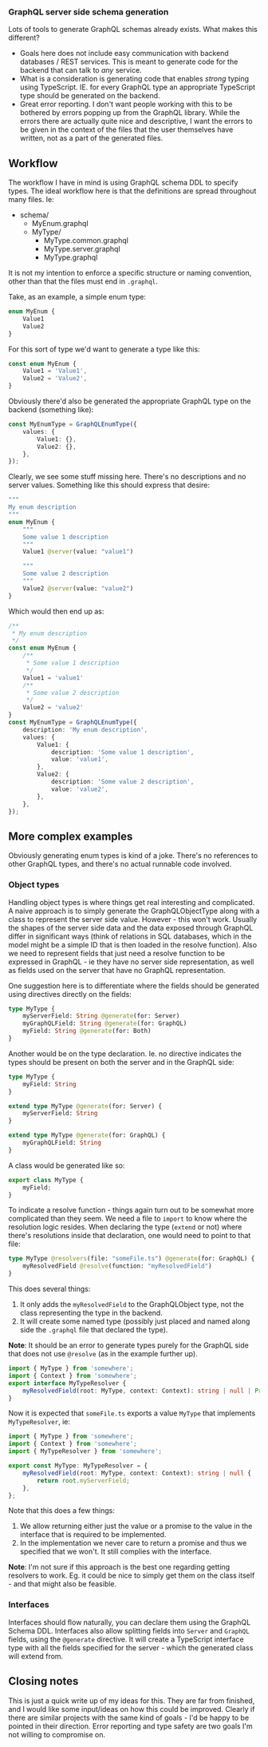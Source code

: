 ### GraphQL server side schema generation

Lots of tools to generate GraphQL schemas already exists. What makes this different?

* Goals here does not include easy communication with backend databases / REST services. This is meant to generate code for the backend that can talk to _any_ service.
* What is a consideration is generating code that enables _strong_ typing using TypeScript. IE. for every GraphQL type an appropriate TypeScript type should be generated on the backend.
* Great error reporting. I don't want people working with this to be bothered by errors popping up from the GraphQL library. While the errors there are actually quite nice and descriptive, I want the errors to be given in the context of the files that the user themselves have written, not as a part of the generated files.

## Workflow

The workflow I have in mind is using GraphQL schema DDL to specify types. The ideal workflow here is that the definitions are spread throughout many files. Ie:

* schema/
    * MyEnum.graphql
    * MyType/
        * MyType.common.graphql
        * MyType.server.graphql
        * MyType.graphql

It is not my intention to enforce a specific structure or naming convention, other than that the files must end in `.graphql`.

Take, as an example, a simple enum type:

```graphql
enum MyEnum {
	Value1
	Value2
}
```

For this sort of type we'd want to generate a type like this:

```ts
const enum MyEnum {
	Value1 = 'Value1',
	Value2 = 'Value2',
}
```

Obviously there'd also be generated the appropriate GraphQL type on the backend (something like):

```ts
const MyEnumType = GraphQLEnumType({
	values: {
		Value1: {},
		Value2: {},
	},
});
```

Clearly, we see some stuff missing here. There's no descriptions and no server values. Something like this should express that desire:

```graphql
"""
My enum description
"""
enum MyEnum {
	"""
	Some value 1 description
	"""
	Value1 @server(value: "value1")

	"""
	Some value 2 description
	"""
	Value2 @server(value: "value2")
}
```

Which would then end up as:

```ts
/**
 * My enum description
 */
const enum MyEnum {
	/**
	 * Some value 1 description
	 */
	Value1 = 'value1'
	/**
	 * Some value 2 description
	 */
	Value2 = 'value2'
}
const MyEnumType = GraphQLEnumType({
	description: 'My enum description',
	values: {
		Value1: {
			description: 'Some value 1 description',
			value: 'value1',
		},
		Value2: {
			description: 'Some value 2 description',
			value: 'value2',
		},
	},
});
```

## More complex examples

Obviously generating enum types is kind of a joke. There's no references to other GraphQL types, and there's no actual runnable code involved.

### Object types

Handling object types is where things get real interesting and complicated. A naive approach is to simply generate the GraphQLObjectType along with a class to represent the server side value. However - this won't work. Usually the shapes of the server side data and the data exposed through GraphQL differ in significant ways (think of relations in SQL databases, which in the model might be a simple ID that is then loaded in the resolve function). Also we need to represent fields that just need a resolve function to be expressed in GraphQL - ie they have no server side representation, as well as fields used on the server that have no GraphQL representation.

One suggestion here is to differentiate where the fields should be generated using directives directly on the fields:

```graphql
type MyType {
	myServerField: String @generate(for: Server)
	myGraphQLField: String @generate(for: GraphQL)
	myField: String @generate(for: Both)
}
```

Another would be on the type declaration. Ie. no directive indicates the types should be present on both the server and in the GraphQL side:

```graphql
type MyType {
	myField: String
}

extend type MyType @generate(for: Server) {
	myServerField: String
}

extend type MyType @generate(for: GraphQL) {
	myGraphQLField: String
}
```

A class would be generated like so:

```ts
export class MyType {
	myField;
}
```

To indicate a resolve function - things again turn out to be somewhat more complicated than they seem. We need a file to `import` to know where the resolution logic resides. When declaring the type (`extend` or not) where there's resolutions inside that declaration, one would need to point to that file:

```graphql
type MyType @resolvers(file: "someFile.ts") @generate(for: GraphQL) {
	myResolvedField @resolve(function: "myResolvedField")
}
```

This does several things:

1. It only adds the `myResolvedField` to the GraphQLObject type, not the class representing the type in the backend.
2. It will create some named type (possibly just placed and named along side the `.graphql` file that declared the type).

**Note**: It should be an error to generate types purely for the GraphQL side that does not use `@resolve` (as in the example further up).

```ts
import { MyType } from 'somewhere';
import { Context } from 'somewhere';
export interface MyTypeResolver {
	myResolvedField(root: MyType, context: Context): string | null | Promise<string | null>;
}
```

Now it is expected that `someFile.ts` exports a value `MyType` that implements `MyTypeResolver`, ie:

```ts
import { MyType } from 'somewhere';
import { Context } from 'somewhere';
import { MyTypeResolver } from 'somewhere';

export const MyType: MyTypeResolver = {
	myResolvedField(root: MyType, context: Context): string | null {
		return root.myServerField;
	},
};
```

Note that this does a few things:

1. We allow returning either just the value or a promise to the value in the interface that is required to be implemented.
2. In the implementation we never care to return a promise and thus we specified that we won't. It still complies with the interface.

**Note**: I'm not sure if this approach is the best one regarding getting resolvers to work. Eg. it could be nice to simply get them on the class itself - and that might also be feasible.

### Interfaces

Interfaces should flow naturally, you can declare them using the GraphQL Schema DDL. Interfaces also allow splitting fields into `Server` and `GraphQL` fields, using the `@generate` directive. It will create a TypeScript interface type with all the fields specified for the server - which the generated class will extend from.

## Closing notes

This is just a quick write up of my ideas for this. They are far from finished, and I would like some input/ideas on how this could be improved. Clearly if there are similar projects with the same kind of goals - I'd be happy to be pointed in their direction. Error reporting and type safety are two goals I'm not willing to compromise on.
